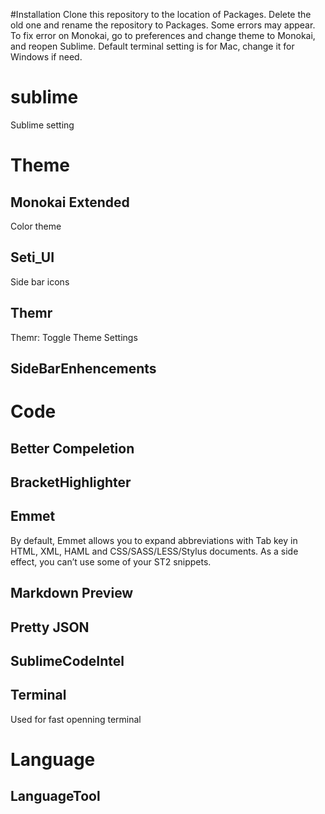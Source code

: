 #Installation
Clone this repository to the location of Packages.
Delete the old one and rename the repository to Packages.
Some errors may appear.
To fix error on Monokai, go to preferences and change theme to Monokai, and reopen Sublime.
Default terminal setting is for Mac, change it for Windows if need.

# sublime
Sublime setting

# Theme

## Monokai Extended
Color theme

## Seti_UI
Side bar icons

## Themr
Themr: Toggle Theme Settings

## SideBarEnhencements

# Code

## Better Compeletion

## BracketHighlighter

## Emmet
By default, Emmet allows you to expand abbreviations with Tab key in HTML, XML, HAML and CSS/SASS/LESS/Stylus documents. As a side effect, you can’t use some of your ST2 snippets.
  
## Markdown Preview

## Pretty JSON

## SublimeCodeIntel

## Terminal
Used for fast openning terminal

# Language

## LanguageTool
